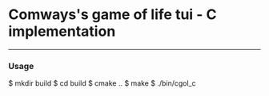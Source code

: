 # Comways's game of life tui - C implementation
---

### Usage
$ mkdir build
$ cd build
$ cmake ..
$ make
$ ./bin/cgol_c
